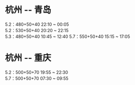 # 杭州 -- 青岛

5.2：480+50+40        22:10 ~ 00:05  
5.2：530+50+40        20:20 ~ 22:15  
5.3：480+50+40        10:45 ~ 12:40
5.7：550+50+40        15:15 ~ 17:05


# 杭州 -- 重庆

5.2：500+50+70        19:55 ~ 22:30  
5.7：500+50+70        07:30 ~ 09:55
